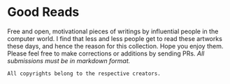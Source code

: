 # Good Reads

Free and open, motivational pieces of writings by influential people in the computer world. I find that less and less people get to read these artworks these days, and hence the reason for this collection. Hope you enjoy them. Please feel free to make corrections or additions by sending PRs. _All submissions must be in markdown format._

    All copyrights belong to the respective creators.